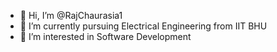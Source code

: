 - 👋 Hi, I’m @RajChaurasia1
- 🌱 I’m currently pursuing Electrical Engineering from IIT BHU
- 👀 I’m interested in Software Development



<!---
RajChaurasia1/RajChaurasia1 is a ✨ special ✨ repository because its `README.md` (this file) appears on your GitHub profile.
You can click the Preview link to take a look at your changes.
--->
